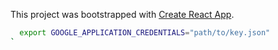 This project was bootstrapped with [Create React App](https://github.com/facebook/create-react-app).

```bash
  export GOOGLE_APPLICATION_CREDENTIALS="path/to/key.json"
`